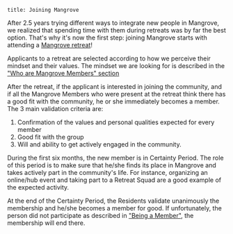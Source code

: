 ```
title: Joining Mangrove
```

After 2.5 years trying different ways to integrate new people in Mangrove, we realized that spending time with them during retreats was by far the best option. That's why it's now the first step: joining Mangrove starts with attending a [Mangrove retreat](https://www.mangrove.io/retreats)! 

Applicants to a retreat are selected according to how we perceive their mindset and their values. The mindset we are looking for is described in the ["Who are Mangrove Members" section](http://playbook.mangrove.io/welcome/who-are-mangrove-members/)

After the retreat, if the applicant is interested in joining the community, and if all the Mangrove Members who were present at the retreat think there has a good fit with the community, he or she immediately becomes a member. The 3 main validation criteria are:

  1. Confirmation of the values and personal qualities expected for every member
  2. Good fit with the group
  3. Will and ability to get actively engaged in the community.
  
During the first six months, the new member is in Certainty Period. The role of this period is to make sure that he/she finds its place in Mangrove and takes actively part in the community's life. For instance, organizing an online/hub event and taking part to a Retreat Squad are a good example of the expected activity.

At the end of the Certainty Period, the Residents validate unanimously the membership and he/she becomes a member for good. If unfortunately, the person did not participate as described in ["Being a Member"](http://playbook.mangrove.io/membership/being-a-member/), the membership will end there.

